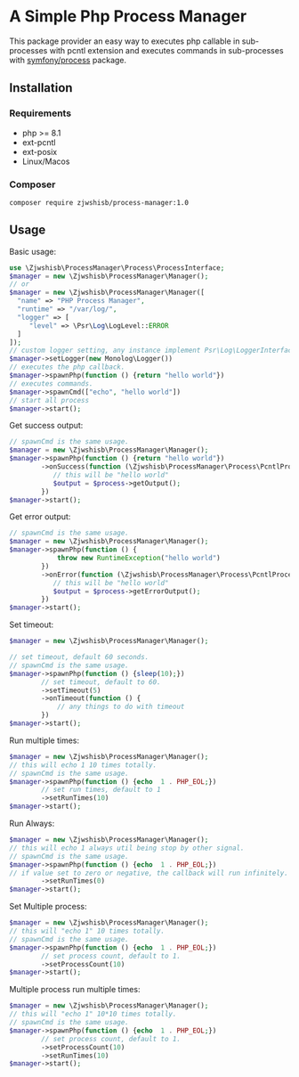 # A Simple Php Process Manager
This package provider an easy way to executes php callable in sub-processes with pcntl extension and executes commands in sub-processes
with [symfony/process](https://github.com/symfony/process) package.

## Installation

### Requirements
* php >= 8.1
* ext-pcntl
* ext-posix
* Linux/Macos

### Composer
```shell
composer require zjwshisb/process-manager:1.0
```

## Usage

Basic usage:

```php
use \Zjwshisb\ProcessManager\Process\ProcessInterface;
$manager = new \Zjwshisb\ProcessManager\Manager();
// or
$manager = new \Zjwshisb\ProcessManager\Manager([
  "name" => "PHP Process Manager",
  "runtime" => "/var/log/",
  "logger" => [
     "level" => \Psr\Log\LogLevel::ERROR
  ]
]);
// custom logger setting, any instance implement Psr\Log\LoggerInterface support
$manager->setLogger(new Monolog\Logger())
// executes the php callback.
$manager->spawnPhp(function () {return "hello world"})
// executes commands.
$manager->spawnCmd(["echo", "hello world"])
// start all process
$manager->start();
```
Get success output:

```php
// spawnCmd is the same usage.
$manager = new \Zjwshisb\ProcessManager\Manager();
$manager->spawnPhp(function () {return "hello world"})
        ->onSuccess(function (\Zjwshisb\ProcessManager\Process\PcntlProcess $process) {
           // this will be "hello world"
           $output = $process->getOutput();
        })
$manager->start();
```
Get error output:

```php
// spawnCmd is the same usage.
$manager = new \Zjwshisb\ProcessManager\Manager();
$manager->spawnPhp(function () {
            throw new RuntimeException("hello world")
        })
        ->onError(function (\Zjwshisb\ProcessManager\Process\PcntlProcess $process) {
           // this will be "hello world"
           $output = $process->getErrorOutput();
        })
$manager->start();
```

Set timeout:

```php
$manager = new \Zjwshisb\ProcessManager\Manager();

// set timeout, default 60 seconds.
// spawnCmd is the same usage.
$manager->spawnPhp(function () {sleep(10);})
        // set timeout, default to 60.
        ->setTimeout(5)
        ->onTimeout(function () {
            // any things to do with timeout
        })
$manager->start();
```


Run multiple times: 

```php
$manager = new \Zjwshisb\ProcessManager\Manager();
// this will echo 1 10 times totally.
// spawnCmd is the same usage.
$manager->spawnPhp(function () {echo  1 . PHP_EOL;})
        // set run times, default to 1
        ->setRunTimes(10)
$manager->start();
```

Run Always:

```php
$manager = new \Zjwshisb\ProcessManager\Manager();
// this will echo 1 always util being stop by other signal.
// spawnCmd is the same usage. 
$manager->spawnPhp(function () {echo  1 . PHP_EOL;})
// if value set to zero or negative, the callback will run infinitely.
        ->setRunTimes(0)
$manager->start();
```

Set Multiple process:

```php
$manager = new \Zjwshisb\ProcessManager\Manager();
// this will "echo 1" 10 times totally.
// spawnCmd is the same usage.
$manager->spawnPhp(function () {echo  1 . PHP_EOL;})
        // set process count, default to 1.
        ->setProcessCount(10)
$manager->start();
```

Multiple process run multiple times:

```php
$manager = new \Zjwshisb\ProcessManager\Manager();
// this will "echo 1" 10*10 times totally.
// spawnCmd is the same usage.
$manager->spawnPhp(function () {echo  1 . PHP_EOL;})
        // set process count, default to 1.
        ->setProcessCount(10)
        ->setRunTimes(10)
$manager->start();
```

